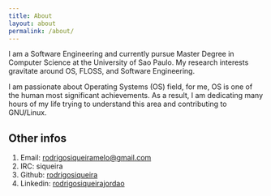 ```yaml
---
title: About
layout: about
permalink: /about/
---
```


I am a Software Engineering and currently pursue Master Degree in Computer
Science at the University of Sao Paulo. My research interests gravitate around
OS, FLOSS, and Software Engineering.

I am passionate about Operating Systems (OS) field, for me, OS is one of the
human most significant achievements. As a result, I am dedicating many hours of
my life trying to understand this area and contributing to GNU/Linux.

## Other infos

1. Email: rodrigosiqueiramelo@gmail.com
2. IRC: siqueira
3. Github: [rodrigosiqueira](https://github.com/rodrigosiqueira)
4. Linkedin: [rodrigosiqueirajordao](https://www.linkedin.com/in/rodrigosiqueirajordao)
